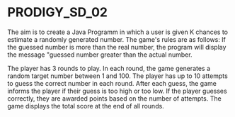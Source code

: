 # PRODIGY_SD_02
The aim is to create a Java Programm in which a user is given K chances to estimate a randomly generated number. The game's rules are as follows: If the guessed number is more than the real number, the program will display the message "guessed number greater than the actual number.

The player has 3 rounds to play. In each round, the game generates a random target number between 1 and 100. The player has up to 10 attempts to guess the correct number in each round. After each guess, the game informs the player if their guess is too high or too low. If the player guesses correctly, they are awarded points based on the number of attempts. The game displays the total score at the end of all rounds.
